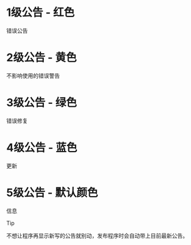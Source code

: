 # 1级公告 - 红色
错误公告

# 2级公告 - 黄色
不影响使用的错误警告

# 3级公告 - 绿色
错误修复

# 4级公告 - 蓝色
更新

# 5级公告 - 默认颜色
信息

> [!TIP]
> 不想让程序再显示新写的公告就别动，发布程序时会自动带上目前最新公告。
